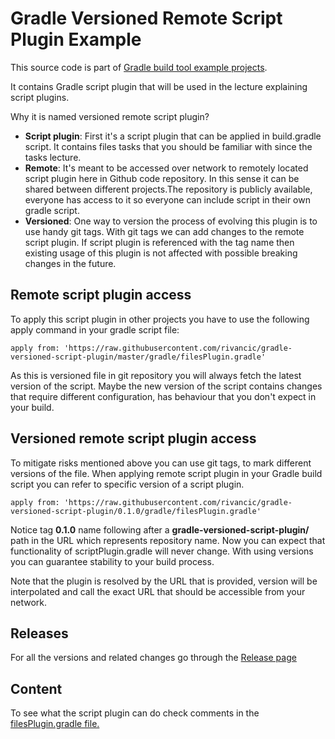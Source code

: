 # Gradle Versioned Remote Script Plugin Example

This source code is part of [Gradle build tool example projects](https://github.com/rivancic/gradle).

It contains Gradle script plugin that will be used in the lecture explaining script plugins.

Why it is named versioned remote script plugin?

- **Script plugin**: First it's a script plugin that can be applied in build.gradle script. It contains files tasks that you should be 
familiar with since the tasks lecture.
- **Remote**: It's meant to be accessed over network to remotely located script plugin here in Github code repository. 
  In this sense it can be shared between different projects.The repository is publicly available, everyone has access to
  it so everyone can include script in their own gradle script.
- **Versioned**: One way to version the process of evolving this plugin is to use handy git tags. With git tags we can add
changes to the remote script plugin. If script plugin is referenced with the tag name then existing usage of this plugin 
  is not affected with possible breaking changes in the future.
  
## Remote script plugin access

To apply this script plugin in other projects you have to use the following apply command in 
your gradle script file:

`apply from: 'https://raw.githubusercontent.com/rivancic/gradle-versioned-script-plugin/master/gradle/filesPlugin.gradle'`

As this is versioned file in git repository you will always fetch the latest version of the script.
Maybe the new version of the script contains changes that require different configuration, has behaviour that
you don't expect in your build.

## Versioned remote script plugin access

To mitigate risks mentioned above you can use git tags, to mark different versions of the file.
When applying remote script plugin in your Gradle build script you can refer to specific version of
a script plugin.

`apply from: 'https://raw.githubusercontent.com/rivancic/gradle-versioned-script-plugin/0.1.0/gradle/filesPlugin.gradle'`

Notice tag **0.1.0** name following after a **gradle-versioned-script-plugin/** path in the URL which represents repository name. Now you can expect that functionality of scriptPlugin.gradle
will never change. With using versions you can guarantee stability to your build process.

Note that the plugin is resolved by the URL that is provided, version will be interpolated and call the exact URL that should be
accessible from your network.

## Releases

For all the versions and related changes go through the [Release page](https://github.com/rivancic/gradle-versioned-script-plugin/releases)

## Content

To see what the script plugin can do check comments in the [filesPlugin.gradle file.](gradle/filesPlugin.gradle)